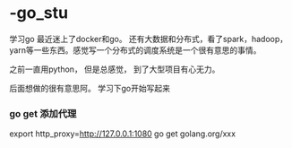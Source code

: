 # -go_stu
学习go
最近迷上了docker和go。
还有大数据和分布式，看了spark，hadoop， yarn等一些东西。感觉写一个分布式的调度系统是一个很有意思的事情。

之前一直用python， 但是总感觉， 到了大型项目有心无力。

后面想做的很有意思阿。 学习下go开始写起来


### go get 添加代理
export http_proxy=http://127.0.0.1:1080
go get golang.org/xxx
